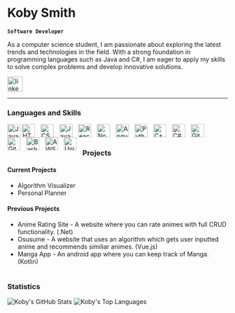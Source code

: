 # Koby Smith

**`Software Developer`**

As a computer science student, I am passionate about exploring the latest trends and technologies in the field. With a strong foundation in programming languages such as Java and C#, I am eager to apply my skills to solve complex problems and develop innovative solutions.


<!--  LinkedIn link -->
<div align="left">
  <a href="https://www.linkedin.com/in/koby-smith/">
    <img src="https://img.shields.io/static/v1?message=LinkedIn&logo=linkedin&label=&color=0077B5&logoColor=white&labelColor=&style=for-the-badge" height="35" alt="linkedin logo"  /></a>
</div>

---

### Languages and Skills
<img align="left" alt="Java" width="30px" style="padding-right::10px;" src="https://cdn.jsdelivr.net/gh/devicons/devicon/icons/java/java-original.svg"/>
<img align="left" alt="HTML" width="30px" style="padding-right:10px;" src="https://cdn.jsdelivr.net/gh/devicons/devicon/icons/html5/html5-plain.svg" />
<img align="left" alt="CSS" width="30px" style="padding-right:10px;" src="https://cdn.jsdelivr.net/gh/devicons/devicon/icons/css3/css3-plain.svg" />
<img align="left" alt="JavaScript" width="30px" style="padding-right:10px;" src="https://cdn.jsdelivr.net/gh/devicons/devicon/icons/javascript/javascript-plain.svg" />
<img align="left" alt="React" width="30px" style="padding-right:10px;" src="https://cdn.jsdelivr.net/gh/devicons/devicon/icons/react/react-original.svg" />
<img align="left" alt="NodeJS" width="30px" style="padding-right:10px;" src="https://cdn.jsdelivr.net/gh/devicons/devicon/icons/nodejs/nodejs-original.svg" />
<img align="left" alt="Angular" width="30px" style="padding-right:10px;" src="https://cdn.jsdelivr.net/gh/devicons/devicon/icons/angularjs/angularjs-plain.svg" />
<img align="left" alt="Python" width="30px" style="padding-right:10px;" src="https://cdn.jsdelivr.net/gh/devicons/devicon/icons/python/python-plain.svg" />
<img align="left" alt="C++" width="30px" style="padding-right:10px;" src="https://cdn.jsdelivr.net/gh/devicons/devicon@latest/icons/cplusplus/cplusplus-plain.svg" />
<img align="left" alt="C#" width="30px" style="padding-right:10px;" src="https://cdn.jsdelivr.net/gh/devicons/devicon@latest/icons/csharp/csharp-original.svg" />
<img align="left" alt="GitHub" width="30px" style="padding-right:10px;" src="https://cdn.jsdelivr.net/gh/devicons/devicon/icons/github/github-original.svg" />
<img align="left" alt="Git" width="30px" style="padding-right:10px;" src="https://cdn.jsdelivr.net/gh/devicons/devicon/icons/git/git-original.svg" />
<img align="left" alt="Bash" width="30px" style="padding-right:10px;" src="https://cdn.jsdelivr.net/gh/devicons/devicon/icons/bash/bash-original.svg" />
<img align="left" alt="AWS" width="30px" style="padding-right:10px;" src="https://cdn.jsdelivr.net/gh/devicons/devicon@latest/icons/amazonwebservices/amazonwebservices-plain-wordmark.svg" />
<img align="left" alt="Unity" width="30px" style="padding-right:10px;" src="https://cdn.jsdelivr.net/gh/devicons/devicon@latest/icons/unity/unity-original.svg" />

<br />

#
### Projects
<!-- 
[![Readme Card](https://github-readme-stats.vercel.app/api/pin/?username=NeonSpider1704&repo=NeonSpider1704)](https://github.com/NeonSpider1704/NeonSpider1704.git)
[![AnimeRatingSite Repo](https://github-readme-stats.vercel.app/api/pin/?username=NeonSpider1704&repo=NeonSpider1704)](https://github.com/NeonSpider1704/AnimeRatingSite.git)

https://github.com/NeonSpider1704/NeonSpider1704.git
https://github.com/NeonSpider1704/osusume.git
https://github.com/NeonSpider1704/MangaApp.git
https://github.com/NeonSpider1704/AnimeRatingSite.git
) -->
<h4>Current Projects</h4>

- Algorithm Visualizer
- Personal Planner
  
<h4>Previous Projects</h4>

- Anime Rating Site - A website where you can rate animes with full CRUD functionality. (.Net)
- Osusume - A website that uses an algorithm which gets user inputted anime and recommends similiar animes. (Vue.js)
- Manga App - An android app where you can keep track of Manga. (Kotlin)

  
#
### Statistics

![Koby's GitHub Stats](https://github-readme-stats.vercel.app/api?username=NeonSpider1704&show_icons=true&theme=tokyonight&locale=en&include_all_commits=true&count_private=true) 
![Koby's Top Languages](https://github-readme-stats.vercel.app/api/top-langs?username=NeonSpider1704&locale=en&hide_title=false&layout=compact&card_width=320&langs_count=5&theme=tokyonight&hide_border=false)
